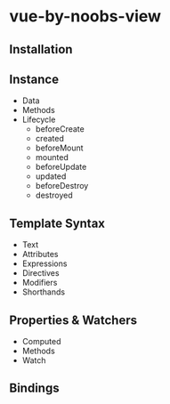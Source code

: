# vue-by-noobs-view

## Installation

## Instance

* Data
* Methods
* Lifecycle
  * beforeCreate
  * created
  * beforeMount
  * mounted
  * beforeUpdate
  * updated
  * beforeDestroy
  * destroyed

## Template Syntax
  * Text
  * Attributes
  * Expressions
  * Directives
  * Modifiers
  * Shorthands

## Properties & Watchers

  * Computed
  * Methods
  * Watch

## Bindings







